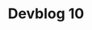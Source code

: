 ---
slug: 10
title: Devblog 10
description: How about we open up our window and let you grab another little glimpse into our magical workshop of delights? That's right friends, it's time for another delicious devblog!
image: images/devblog/10/title.png
toc_max_heading_level: 4
authors: kacper
draft: true
---
